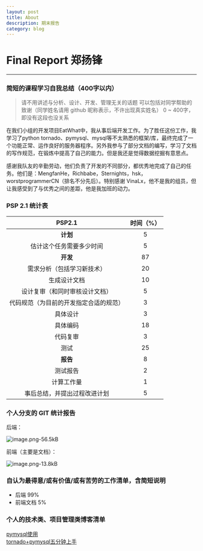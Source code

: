 ```yaml
---
layout: post
title: About
description: 期末报告
category: blog
---
```

# Final Report 郑扬锋

---
### 简短的课程学习自我总结（400字以内）
> 请不用讲述与分析、设计、开发、管理无关的话题
可以包括对同学帮助的致谢（同学姓名请用 github 昵称表示，不许出现真实姓名）
0 ~ 400字，即没有这段也没关系

在我们小组的开发项目EatWhat中，我从事后端开发工作。为了胜任这份工作，我学习了python tornado、pymysql、mysql等不太熟悉的框架/库，最终完成了一个功能正常、运作良好的服务器程序。另外我参与了部分文档的编写，学习了文档的写作规范，在锻炼中提高了自己的能力。但是我还是觉得数据挖掘有意思点。

感谢我队友的辛勤劳动，他们负责了开发的不同部分，都优秀地完成了自己的任务。他们是：MengfanHe，Richbabe，Sternights，hsk，worstprogrammerCN（排名不分先后）。特别感谢 VinaLx，他不是我的组员，但让我感受到了与优秀之间的差距，他是我加班的动力。

### PSP 2.1 统计表

|PSP2.1|时间（%）|
|:--:|:--:|
|**计划**|5|
|估计这个任务需要多少时间|5|
|**开发**|87|
|需求分析（包括学习新技术）|20|
|生成设计文档|10|
|设计复审（和同时审核设计文档）|5|
|代码规范（为目前的开发指定合适的规范）|3|
|具体设计|3|
|具体编码|18|
|代码复审|3|
|测试|25|
|**报告**|8|
|测试报告|2|
|计算工作量|1|
|事后总结，并提出过程改进计划|5|

### 个人分支的 GIT 统计报告

后端：

![image.png-56.5kB][1]

前端（主要是文档）：

![image.png-13.8kB][2]

### 自认为最得意/或有价值/或有苦劳的工作清单，含简短说明
 - 后端 99%
 - 前端文档 5%

### 个人的技术类、项目管理类博客清单

[pymysql使用][3]  
[tornado+pymysql五分钟上手][4]  


  [1]: http://static.zybuluo.com/twoer2/db47qxf814v9mabpioqrs6q7/image.png
  [2]: http://static.zybuluo.com/twoer2/jzbyhxtin9ybmcvu1ycdm5i7/image.png
  [3]: https://two2er.github.io/2017-12-23-homework5/
  [4]: https://two2er.github.io/2018-06-01-homework17/
